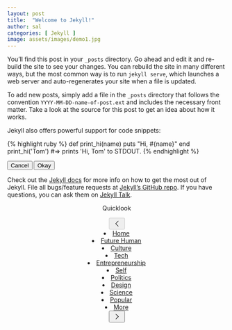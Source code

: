 ```yaml
---
layout: post
title:  "Welcome to Jekyll!"
author: sal
categories: [ Jekyll ]
image: assets/images/demo1.jpg
---
```

You’ll find this post in your `_posts` directory. Go ahead and edit it and re-build the site to see your changes. You can rebuild the site in many different ways, but the most common way is to run `jekyll serve`, which launches a web server and auto-regenerates your site when a file is updated.

To add new posts, simply add a file in the `_posts` directory that follows the convention `YYYY-MM-DD-name-of-post.ext` and includes the necessary front matter. Take a look at the source for this post to get an idea about how it works.

Jekyll also offers powerful support for code snippets:

{% highlight ruby %}
def print_hi(name)
  puts "Hi, #{name}"
end
print_hi('Tom')
#=> prints 'Hi, Tom' to STDOUT.
{% endhighlight %}

<div id="apple">
	<div class="msg">
		<div class="text">
			<div class="buttons">
				<button>Cancel</button>
				<button class="blue">Okay</button>
			</div>
		</div>
	</div>
</div>

Check out the [Jekyll docs][jekyll-docs] for more info on how to get the most out of Jekyll. File all bugs/feature requests at [Jekyll’s GitHub repo][jekyll-gh]. If you have questions, you can ask them on [Jekyll Talk][jekyll-talk].

[jekyll-docs]: https://jekyllrb.com/docs/home
[jekyll-gh]:   https://github.com/jekyll/jekyll
[jekyll-talk]: https://talk.jekyllrb.com/





<header>
<p class="title">Quicklook</p>
<div class="metabar-inner">
  <nav role="navigation" class="metabar-block">
    <div class="navbar-wrap">
      <nav class="navbar">
        <div class="navbar-inner">
          <div class="nav nav-left">
            <button class="btn js-carouselReverse" disabled>
            <span class="svg svg-left"><svg class="svgIcon-use" width="21" height="21" viewBox="0 0 21 21"><path d="M13.402 16.957l-6.478-6.479L13.402 4l.799.71-5.768 5.768 5.768 5.77z" fill-rule="evenodd"></path></svg></span>
            </button>
          </div>
          <div class="nav-list-wrap">
            <div class="nav-list js-carouselInner">
              <li class="nav-item"><span class="nav-text"><a class="nav-link" href="https://medium.com/">Home</a></span></li>
              <li class="nav-item"><span class="nav-text"><a class="nav-link" href="https://medium.com/s/futurehuman">Future Human</a></span></li>
              <li class="nav-item"><span class="nav-text"><a class="nav-link" href="https://medium.com/topic/culture">Culture</a></span></li>
              <li class="nav-item"><span class="nav-text"><a class="nav-link" href="https://medium.com/topic/technology">Tech</a></span></li>
              <li class="nav-item"><span class="nav-text"><a class="nav-link" href="https://medium.com/topic/entrepreneurship">Entrepreneurship</a></span></li>
              <li class="nav-item"><span class="nav-text"><a class="nav-link" href="https://medium.com/topic/self">Self</a></span></li>
              <li class="nav-item"><span class="nav-text"><a class="nav-link" href="https://medium.com/topic/politics">Politics</a></span></li>
              <li class="nav-item"><span class="nav-text"><a class="nav-link" href="https://medium.com/topic/digital-design">Design</a></span></li>
              <li class="nav-item"><span class="nav-text"><a class="nav-link" href="https://medium.com/topic/science">Science</a></span></li>
              <li class="nav-item"><span class="nav-text"><a class="nav-link" href="https://medium.com/topic/popular">Popular</a></span></li>
              <li class="nav-item"><span class="nav-text"><a class="nav-link" href="https://medium.com/topics">More</a></span></li>
            </div>
          </div>
          <div class="nav nav-right">
            <button class="btn js-carouselForward" data-action="scroll-carousel">
              <span class="svg svg-right"><svg class="svgIcon-use" width="21" height="21" viewBox="0 0 21 21"><path d="M8.3 4.2l6.4 6.3-6.4 6.3-.8-.8 5.5-5.5L7.5 5" fill-rule="evenodd"></path></svg></span>
            </button> 
          </div>
        </div>
      </nav>
    </div>
  </nav>
</div>
    </header>
